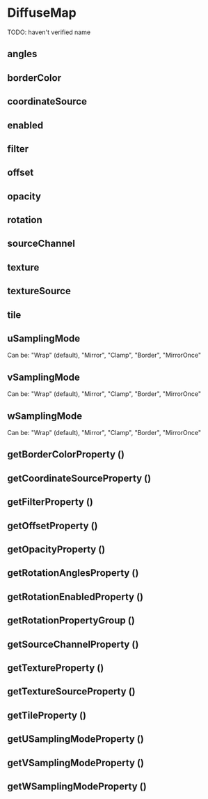 # DiffuseMap

TODO: haven't verified name

## angles
## borderColor
## coordinateSource
## enabled
## filter
## offset
## opacity
## rotation
## sourceChannel
## texture
## textureSource
## tile
## uSamplingMode

Can be: "Wrap" (default), "Mirror", "Clamp", "Border", "MirrorOnce"

## vSamplingMode

Can be: "Wrap" (default), "Mirror", "Clamp", "Border", "MirrorOnce"

## wSamplingMode

Can be: "Wrap" (default), "Mirror", "Clamp", "Border", "MirrorOnce"

## getBorderColorProperty ()
## getCoordinateSourceProperty ()
## getFilterProperty ()
## getOffsetProperty ()
## getOpacityProperty ()
## getRotationAnglesProperty ()
## getRotationEnabledProperty ()
## getRotationPropertyGroup ()
## getSourceChannelProperty ()
## getTextureProperty ()
## getTextureSourceProperty ()
## getTileProperty ()
## getUSamplingModeProperty ()
## getVSamplingModeProperty ()
## getWSamplingModeProperty ()
